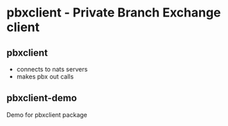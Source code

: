 pbxclient - Private Branch Exchange client
======

## pbxclient
- connects to nats servers
- makes pbx out calls

## pbxclient-demo
Demo for pbxclient package
